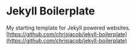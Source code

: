 # Jekyll Boilerplate

My starting template for Jekyll powered websites.
[https://github.com/chrisjacob/jekyll-boilerplate](https://github.com/chrisjacob/jekyll-boilerplate)